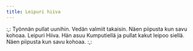 ```yaml
---
title: Leipuri hiiva
---
```


:,: Työnnän pullat uunihin.
Vedän valmiit takaisin.
Näen piipusta kun savu kohoaa.
Leipuri Hiiva.
Hän asuu Kumputiellä
ja pullat kakut leipoo siellä.
Näen piipusta kun savu kohoaa. :,:
